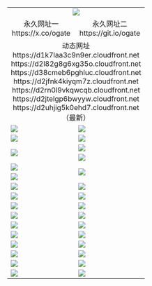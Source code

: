 ﻿<table>
  <tr></tr>
  <tr><td colspan=2 align=center><img src="https://d2uhjig5k0ehd7.cloudfront.net/Up/oGate.jpg" /></td></tr>
  <tr>
    <td align=center>永久网址一<br/>https://x.co/ogate</td>
    <td align=center>永久网址二<br/>https://git.io/ogate</td>
  </tr>
  <tr><td colspan=2 align=center>动态网址
<br>https://d1k7laa3c9n9er.cloudfront.net
<br>https://d2l82g8g6xg35o.cloudfront.net
<br>https://d38cmeb6pghluc.cloudfront.net
<br>https://d2jfnk4kiyqm7z.cloudfront.net
<br>https://d2rn0l9vkqwcqb.cloudfront.net
<br>https://d2jtelgp6bwyyw.cloudfront.net
<br>https://d2uhjig5k0ehd7.cloudfront.net
    <br/>（最新）</td>
  </tr>
  <tr>
    <td><a href="https://d2uhjig5k0ehd7.cloudfront.net/oNote.aspx?id=oGate&from=github" target="_blank"><img src="https://d2uhjig5k0ehd7.cloudfront.net/Up/0WCYY.jpg" /></a></td>
    <td><a href="https://d2uhjig5k0ehd7.cloudfront.net/oNote.aspx?id=oNote&from=github" target="_blank"><img src="https://d2uhjig5k0ehd7.cloudfront.net/Up/0WZTT.jpg" /></a></td>
  </tr>
  <tr>
    <td><a href="https://d2uhjig5k0ehd7.cloudfront.net/ogDY.aspx?from=github" target="_blank"><img src="https://d2uhjig5k0ehd7.cloudfront.net/Up/DY.jpg"/></a></td>
    <td><a href="https://d2uhjig5k0ehd7.cloudfront.net/ogST.aspx?from=github" target="_blank"><img src="https://d2uhjig5k0ehd7.cloudfront.net/Up/ST.jpg"/></a></td>
  </tr>
  <tr>
    <td rowspan=2><a href="https://d2uhjig5k0ehd7.cloudfront.net/ogUP.aspx?name=WJ.mp4&from=github" target="_blank"><img src="https://d2uhjig5k0ehd7.cloudfront.net/Up/WJ.jpg" /></a></td>
    <td><a href="https://d2uhjig5k0ehd7.cloudfront.net/ogUP.aspx?name=DKC.mp4&count=17&from=github" target="_blank"><img src="https://d2uhjig5k0ehd7.cloudfront.net/Up/DKC.jpg" /></a></td> 
  </tr>
  <tr>
    <td><a href="https://d2uhjig5k0ehd7.cloudfront.net/ogUP.aspx?name=LRWS.mp4&count=6B:14,5A:10,5B:35,4A:14,4B:19,3A:10,3B:26,2A:16,2B:21,1A:23,1B:29&from=github" target="_blank"><img src="https://d2uhjig5k0ehd7.cloudfront.net/Up/LRWS.jpg" /></a></td>
  </tr>
  <tr>
    <td><a href="https://d2uhjig5k0ehd7.cloudfront.net/ogUP.aspx?name=JQR.mp4&count=2&from=github" target="_blank"><img src="https://d2uhjig5k0ehd7.cloudfront.net/Up/JQR.jpg" /></a></td>   
    <td rowspan=2><a href="https://d2uhjig5k0ehd7.cloudfront.net/ogUP.aspx?name=JP.mp4&count=9&from=github" target="_blank"><img src="https://d2uhjig5k0ehd7.cloudfront.net/Up/JP.jpg" /></td>
  </tr>
  <tr>
    <td><a href="https://d2uhjig5k0ehd7.cloudfront.net/ogUP.aspx?name=ZSJ.mp4&count=16&from=github" target="_blank"><img src="https://d2uhjig5k0ehd7.cloudfront.net/Up/ZSJ.jpg" /></a></td>
  </tr>
  <tr>
    <td><a href="https://d2uhjig5k0ehd7.cloudfront.net/ogUP.aspx?name=SSZJ.mp4&count=7&current=2&from=github" target="_blank"><img src="https://d2uhjig5k0ehd7.cloudfront.net/Up/SSZJ.jpg" /></a></td>
    <td><a href="https://d2uhjig5k0ehd7.cloudfront.net/ogUP.aspx?name=WH.mp4&from=github" target="_blank"><img src="https://d2uhjig5k0ehd7.cloudfront.net/Up/WH.jpg" /></a></td>
  </tr>
  <tr>
    <td><a href="https://d2uhjig5k0ehd7.cloudfront.net/ogUP.aspx?name=DWHM.mp4&from=github" target="_blank"><img src="https://d2uhjig5k0ehd7.cloudfront.net/Up/DWHM.jpg" /></a></td>
    <td><a href="https://d2uhjig5k0ehd7.cloudfront.net/ogUP.aspx?name=XTFY.mp4&count=24&from=github" target="_blank"><img src="https://d2uhjig5k0ehd7.cloudfront.net/Up/XTFY.jpg" /></a></td>
  </tr>
  <tr>
    <td><a href="https://d2uhjig5k0ehd7.cloudfront.net/ogUP.aspx?name=4SQQ.mp4&count=06:7,05:20&current=06:7&from=github" target="_blank"><img src="https://d2uhjig5k0ehd7.cloudfront.net/Up/4SQQ0.jpg" /></a></td>
    <td><a href="https://d2uhjig5k0ehd7.cloudfront.net/ogUP.aspx?name=4SHQ.mp4&count=06:6,05:29&current=06:6&from=github" target="_blank"><img src="https://d2uhjig5k0ehd7.cloudfront.net/Up/4SHQ0.jpg" /></a></td>
  </tr>
  <tr>
    <td><a href="https://d2uhjig5k0ehd7.cloudfront.net/ogUP.aspx?name=4SZG.mp4&count=06:8,05:22,04:22&current=06:7&from=github" target="_blank"><img src="https://d2uhjig5k0ehd7.cloudfront.net/Up/4SZG0.jpg" /></a></td>
    <td><a href="https://d2uhjig5k0ehd7.cloudfront.net/ogUP.aspx?name=4SDJ.mp4&count=06:8,05:48,04:52&current=06:7&from=github" target="_blank"><img src="https://d2uhjig5k0ehd7.cloudfront.net/Up/4SDJ0.jpg" /></a></td>
  </tr>
  <tr>
    <td><a href="https://d2uhjig5k0ehd7.cloudfront.net/onUP.aspx?name=https://x.co/dtw99&from=github" target="_blank"><img src="https://d2uhjig5k0ehd7.cloudfront.net/Up/0DTW.jpg"/></a></td>
    <td><a href="https://d2uhjig5k0ehd7.cloudfront.net/onUP.aspx?name=https://d2tyo2h9ydw5hf.cloudfront.net/acenter/&from=github" target="_blank"><img src="https://d2uhjig5k0ehd7.cloudfront.net/Up/0TDW.jpg" /></a></td>
  </tr>
  <tr>
    <td><a href="https://d2uhjig5k0ehd7.cloudfront.net/onUP.aspx?name=https://d3qz7yth5i2rae.cloudfront.net/gb/nsc413.htm&from=github" target="_blank"><img src="https://d2uhjig5k0ehd7.cloudfront.net/Up/0DJY.jpg" /></a></td>
    <td><a href="https://d2uhjig5k0ehd7.cloudfront.net/onUP.aspx?name=https://dgyo0jey7vwa5.cloudfront.net/xtr/gb/prog204.html&from=github" target="_blank"><img src="https://d2uhjig5k0ehd7.cloudfront.net/Up/0XTR.jpg" /></a></td>
  </tr>
  <tr>
    <td><a href="https://d2uhjig5k0ehd7.cloudfront.net/onUP.aspx?name=https://d7203y8eitivv.cloudfront.net&from=github" target="_blank"><img src="https://d2uhjig5k0ehd7.cloudfront.net/Up/0MHW.jpg" /></a></td>
    <td><a href="https://d2uhjig5k0ehd7.cloudfront.net/onUP.aspx?name=https://d38z1xzg5vtneh.cloudfront.net&from=github" target="_blank"><img src="https://d2uhjig5k0ehd7.cloudfront.net/Up/0ZJW.jpg" /></a></td>
  </tr>
  <tr>
    <td><a href="https://d2uhjig5k0ehd7.cloudfront.net/ogUP.aspx?name=FG.zip&from=github" target="_blank"><img src="https://d2uhjig5k0ehd7.cloudfront.net/Up/FG.jpg" /></a></td>
    <td><a href="https://d2uhjig5k0ehd7.cloudfront.net/ogUP.aspx?name=FGA.apk&from=github" target="_blank"><img src="https://d2uhjig5k0ehd7.cloudfront.net/Up/FGA.jpg" /></a></td>
  </tr>
  <tr>
    <td><a href="https://d2uhjig5k0ehd7.cloudfront.net/ogUP.aspx?name=U.zip&from=github" target="_blank"><img src="https://d2uhjig5k0ehd7.cloudfront.net/Up/U.jpg" /></a></td>
    <td><a href="https://d2uhjig5k0ehd7.cloudfront.net/ogUP.aspx?name=UA.apk&from=github" target="_blank"><img src="https://d2uhjig5k0ehd7.cloudfront.net/Up/UA.jpg" /></a></td>
  </tr>
  <tr>
    <td><a href="https://d2uhjig5k0ehd7.cloudfront.net/ogUP.aspx?name=0iPPOTV.zip&from=github" target="_blank"><img src="https://d2uhjig5k0ehd7.cloudfront.net/Up/0iPPOTV.jpg" /></a></td>
    <td><a href="https://d2uhjig5k0ehd7.cloudfront.net/ogUP.aspx?name=0iNTD.apk&from=github" target="_blank"><img src="https://d2uhjig5k0ehd7.cloudfront.net/Up/0iNTD.jpg" /></a></td>
  </tr>
</table>
